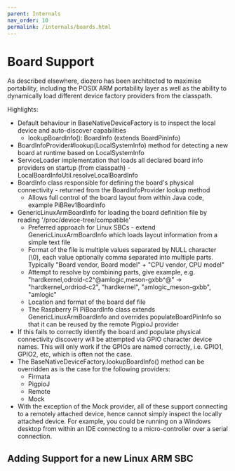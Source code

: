 ```yaml
---
parent: Internals
nav_order: 10
permalink: /internals/boards.html
---
```


# Board Support

As described elsewhere, diozero has been architected to maximise portability, including the POSIX
ARM portability layer as well as the ability to dynamically load different device factory providers
from the classpath.

Highlights:
* Default behaviour in BaseNativeDeviceFactory is to inspect the local device and auto-discover capabilities
    * lookupBoardInfo(): BoardInfo (extends BoardPinInfo)
* BoardInfoProvider#lookup(LocalSystemInfo) method for detecting a new board at runtime based on LocalSystemInfo
* ServiceLoader implementation that loads all declared board info providers on startup (from classpath) - LocalBoardInfoUtil.resolveLocalBoardInfo
* BoardInfo class responsible for defining the board's physical connectivity - returned from the BoardInfoProvider lookup method
    * Allows full control of the board layout from within Java code, example PiBRev1BoardInfo
* GenericLinuxArmBoardInfo for loading the board definition file by reading '/proc/device-tree/compatible'
    * Preferred approach for Linux SBCs - extend GenericLinuxArmBoardInfo which loads layout information from
    a simple text file
    * Format of the file is multiple values separated by NULL character (\0), each value optionally comma
    separated into multiple parts. Typically "Board vendor, Board model" + "CPU vendor, CPU model"
    * Attempt to resolve by combining parts, give example, e.g. "hardkernel,odroid-c2^@amlogic,meson-gxbb^@" ->
    "hardkernel_ordriod-c2", "hardkernel", "amlogic_meson-gxbb", "amlogic"
    * Location and format of the board def file
    * The Raspberry Pi PiBoardInfo class extends GenericLinuxArmBoardInfo and overrides populateBoardPinInfo so
    that it can be reused by the remote PigpioJ provider
* If this fails to correctly identify the board and populate physical connectivity discovery will be
attempted via GPIO character device names. This will only work if the GPIOs are named correctly,
i.e. GPIO1, GPIO2, etc, which is often not the case.
* The BaseNativeDeviceFactory.lookupBoardInfo() method can be overridden as is the case for the following providers:
    * Firmata
    * PigpioJ
    * Remote
    * Mock
* With the exception of the Mock provider, all of these support connecting to a remotely attached
device, hence cannot simply inspect the locally attached device. For example, you could be running
on a Windows desktop from within an IDE connecting to a micro-controller over a serial connection.

## Adding Support for a new Linux ARM SBC

